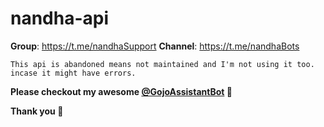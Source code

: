 # nandha-api


**Group**: https://t.me/nandhaSupport
**Channel**: https://t.me/nandhaBots

```
This api is abandoned means not maintained and I'm not using it too. incase it might have errors. 
```

**Please checkout my awesome [@GojoAssistantBot](https://t.me/GojoAssistantBot) 💖**

**Thank you 🐼**
